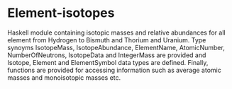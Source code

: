 # Element-isotopes
Haskell module containing isotopic masses and relative abundances for all element from Hydrogen to Bismuth and Thorium and Uranium. Type synoyms IsotopeMass, IsotopeAbundance, ElementName, AtomicNumber, NumberOfNeutrons, IsotopeData and IntegerMass are provided and Isotope, Element and ElementSymbol data types are defined. Finally, functions are provided for accessing information such as average atomic masses and monoisotopic masses etc. 
